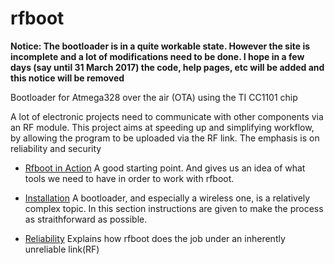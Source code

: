 # rfboot

**Notice: The bootloader is in a quite workable state. However the site is incomplete and a lot of modifications need to be done.
I hope in a few days (say until 31 March 2017) the code, help pages, etc will be added and this notice will be removed**

Bootloader for Atmega328 over the air (OTA) using the TI CC1101 chip

A lot of electronic projects need to communicate with other components via an RF module. This project aims at speeding up and simplifying workflow, by allowing the program to be uploaded via the RF link. The emphasis is on reliability and security

- [Rfboot in Action](https://github.com/pkarsy/rfboot/wiki/Reliabi) A good starting point. And gives us an idea of what tools we need to have in order to work with rfboot.

- [Installation](https://github.com/pkarsy/rfboot/wiki/Installation) A bootloader, and especially a wireless one, is a relatively complex topic. In this section instructions are given to make the process as straithforward as possible.

- [Reliability](https://github.com/pkarsy/rfboot/wiki/Reliability) Explains how rfboot does the job under an inherently unreliable link(RF) 
